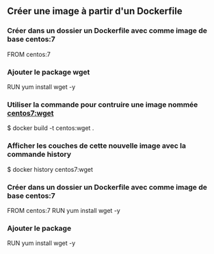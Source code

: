 ## Créer une image à partir d'un Dockerfile

### Créer dans un dossier <projet1> un Dockerfile avec comme image de base centos:7

FROM centos:7

### Ajouter le package wget

RUN yum install wget -y

### Utiliser la commande <build> pour contruire une image nommée <centos7:wget>

$ docker build -t centos:wget .

### Afficher les couches de cette nouvelle image avec la commande **history**

$ docker history centos7:wget

### Créer dans un dossier <projet1> un Dockerfile avec comme image de base centos:7

FROM centos:7
RUN yum install wget -y

### Ajouter le package <curl>

RUN yum install wget -y


